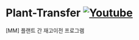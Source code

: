 # Plant-Transfer [![Youtube](https://img.shields.io/badge/Youtube-ff0000?style=flat&logo=youtube)](https://youtu.be/edTAze-CeGY?si=_cRmEfF53j4y4sk9)
[MM] 플랜트 간 재고이전 프로그램
